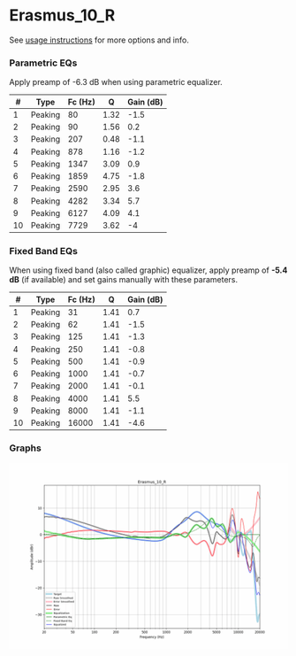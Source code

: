 # Erasmus_10_R
See [usage instructions](https://github.com/jaakkopasanen/AutoEq#usage) for more options and info.

### Parametric EQs
Apply preamp of -6.3 dB when using parametric equalizer.

|   # | Type    |   Fc (Hz) |    Q |   Gain (dB) |
|-----|---------|-----------|------|-------------|
|   1 | Peaking |        80 | 1.32 |        -1.5 |
|   2 | Peaking |        90 | 1.56 |         0.2 |
|   3 | Peaking |       207 | 0.48 |        -1.1 |
|   4 | Peaking |       878 | 1.16 |        -1.2 |
|   5 | Peaking |      1347 | 3.09 |         0.9 |
|   6 | Peaking |      1859 | 4.75 |        -1.8 |
|   7 | Peaking |      2590 | 2.95 |         3.6 |
|   8 | Peaking |      4282 | 3.34 |         5.7 |
|   9 | Peaking |      6127 | 4.09 |         4.1 |
|  10 | Peaking |      7729 | 3.62 |        -4   |

### Fixed Band EQs
When using fixed band (also called graphic) equalizer, apply preamp of **-5.4 dB** (if available) and set gains manually with these parameters.

|   # | Type    |   Fc (Hz) |    Q |   Gain (dB) |
|-----|---------|-----------|------|-------------|
|   1 | Peaking |        31 | 1.41 |         0.7 |
|   2 | Peaking |        62 | 1.41 |        -1.5 |
|   3 | Peaking |       125 | 1.41 |        -1.3 |
|   4 | Peaking |       250 | 1.41 |        -0.8 |
|   5 | Peaking |       500 | 1.41 |        -0.9 |
|   6 | Peaking |      1000 | 1.41 |        -0.7 |
|   7 | Peaking |      2000 | 1.41 |        -0.1 |
|   8 | Peaking |      4000 | 1.41 |         5.5 |
|   9 | Peaking |      8000 | 1.41 |        -1.1 |
|  10 | Peaking |     16000 | 1.41 |        -4.6 |

### Graphs
![](./Erasmus_10_R.png)
